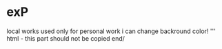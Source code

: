 # exP
local works
used only for personal work
i can change backround color!
''' html - this part should not be copied
end/
